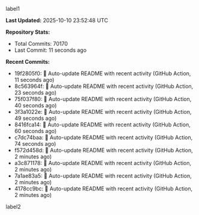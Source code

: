 
label1 
<!-- ACTIVITY_START -->
**Last Updated:** 2025-10-10 23:52:48 UTC

**Repository Stats:**
- Total Commits: 70170
- Last Commit: 11 seconds ago

**Recent Commits:**
- 19f2805f0: 🤖 Auto-update README with recent activity (GitHub Action, 11 seconds ago)
- 8c563964f: 🤖 Auto-update README with recent activity (GitHub Action, 23 seconds ago)
- 75f037f80: 🤖 Auto-update README with recent activity (GitHub Action, 40 seconds ago)
- 3f3a1022e: 🤖 Auto-update README with recent activity (GitHub Action, 49 seconds ago)
- 8416fca14: 🤖 Auto-update README with recent activity (GitHub Action, 60 seconds ago)
- c7dc74baa: 🤖 Auto-update README with recent activity (GitHub Action, 74 seconds ago)
- f572d458d: 🤖 Auto-update README with recent activity (GitHub Action, 2 minutes ago)
- a3c871178: 🤖 Auto-update README with recent activity (GitHub Action, 2 minutes ago)
- 7a1ae83a5: 🤖 Auto-update README with recent activity (GitHub Action, 2 minutes ago)
- 4178cc9bc: 🤖 Auto-update README with recent activity (GitHub Action, 2 minutes ago)
<!-- ACTIVITY_END -->

label2
